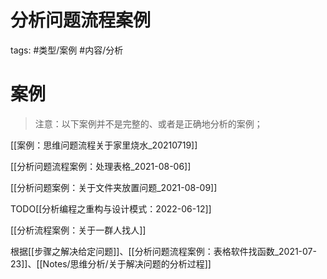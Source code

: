 # 分析问题流程案例

tags: #类型/案例  #内容/分析 


# 案例

> 注意：以下案例并不是完整的、或者是正确地分析的案例；

[[案例：思维问题流程关于家里烧水_20210719]]

[[分析问题流程案例：处理表格_2021-08-06]]

[[分析问题案例：关于文件夹放置问题_2021-08-09]]

TODO[[分析编程之重构与设计模式：2022-06-12]]


[[分析流程案例：关于一群人找人]]

根据[[步骤之解决给定问题]]、[[分析问题流程案例：表格软件找函数_2021-07-23]]、[[Notes/思维分析/关于解决问题的分析过程]]


